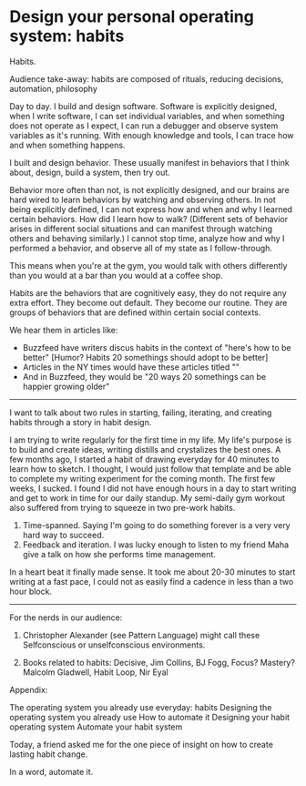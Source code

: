 # Design your personal operating system: habits

Habits.

Audience take-away: habits are composed of rituals, reducing decisions, automation, philosophy

Day to day. I build and design software. Software is explicitly designed, when I write software, I can set individual variables, and when something does not operate as I expect, I can run a debugger and observe system variables as it's running. With enough knowledge and tools, I can trace how and when something happens.

I built and design behavior. These usually manifest in behaviors that I think about, design, build a system, then try out. 

Behavior more often than not, is not explicitly designed, and our brains are hard wired to learn behaviors by watching and observing others. In not being explicitly defined, I can not express how and when and why I learned certain behaviors. How did I learn how to walk? (Different sets of behavior arises in different social situations and can manifest through watching others and behaving similarly.) I cannot stop time, analyze how and why I performed a behavior, and observe all of my state as I follow-through.

This means when you're at the gym, you would talk with others differently than you would at a bar than you would at a coffee shop.

Habits are the behaviors that are cognitively easy, they do not require any extra effort. They become out default. They become our routine. They are groups of behaviors that are defined within certain social contexts.


We hear them in articles like: 
- Buzzfeed have writers discus habits in the context of "here's how to be better" [Humor? Habits 20 somethings should adopt to be better]
- Articles in the NY times would have these articles titled ""
- And in Buzzfeed, they would be "20 ways 20 somethings can be happier growing older"

--------------

I want to talk about two rules in starting, failing, iterating, and creating habits through a story in habit design.

I am trying to write regularly for the first time in my life. My life's purpose is to build and create ideas, writing distills and crystalizes the best ones. A few months ago, I started a habit of drawing everyday for 40 minutes to learn how to sketch. I thought, I would just follow that template and be able to complete my writing experiment for the coming month. The first few weeks, I sucked. I found I did not have enough hours in a day to start writing and get to work in time for our daily standup. My semi-daily gym workout also suffered from trying to squeeze in two pre-work habits.

1. Time-spanned. Saying I'm going to do something forever is a very very hard way to succeed.
2. Feedback and iteration. I was lucky enough to listen to my friend Maha give a talk on how she performs time management. 

In a heart beat it finally made sense. It took me about 20-30 minutes to start writing at a fast pace, I could not as easily find a cadence in less than a two hour block.

--------------

For the nerds in our audience:
1) Christopher Alexander (see Pattern Language) might call these Selfconscious or unselfconscious environments. 

2) Books related to habits: Decisive, Jim Collins, BJ Fogg, Focus? Mastery? Malcolm Gladwell, Habit Loop, Nir Eyal



Appendix: 

The operating system you already use everyday: habits
Designing the operating system you already use
How to automate it
Designing your habit operating system
Automate your habit system

Today, a friend asked me for the one piece of insight on how to create lasting habit change.

In a word, automate it.
